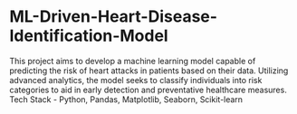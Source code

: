 # ML-Driven-Heart-Disease-Identification-Model
This project aims to develop a machine learning model capable of predicting the risk of heart attacks in patients based on their data. Utilizing advanced analytics, the model seeks to classify individuals into risk categories to aid in early detection and preventative healthcare measures.
<br>
Tech Stack -  Python, Pandas, Matplotlib, Seaborn, Scikit-learn
